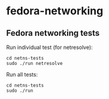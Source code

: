 # fedora-networking

## Fedora networking tests

Run individual test (for netresolve):

    cd netns-tests
    sudo ./run netresolve

Run all tests:

    cd netns-tests
    sudo ./run
